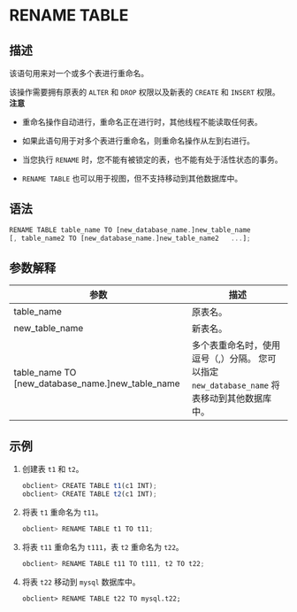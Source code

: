 RENAME TABLE 
=================================



描述 
-----------------------

该语句用来对一个或多个表进行重命名。

该操作需要拥有原表的 `ALTER` 和 `DROP` 权限以及新表的 `CREATE` 和 `INSERT` 权限。
**注意**



* 重命名操作自动进行，重命名正在进行时，其他线程不能读取任何表。

  

* 如果此语句用于对多个表进行重命名，则重命名操作从左到右进行。

  

* 当您执行 `RENAME` 时，您不能有被锁定的表，也不能有处于活性状态的事务。

  

* `RENAME TABLE` 也可以用于视图，但不支持移动到其他数据库中。

  




语法 
-----------------------

```javascript
RENAME TABLE table_name TO [new_database_name.]new_table_name 
[, table_name2 TO [new_database_name.]new_table_name2   ...];
```



参数解释 
-------------------------



|                               **参数**                                |                                  **描述**                                   |
|---------------------------------------------------------------------|---------------------------------------------------------------------------|
| table_name                                                          | 原表名。                                                                      |
| new_table_name                                                      | 新表名。                                                                      |
| table_name  TO \[new_database_name.\]new_table_name | 多个表重命名时，使用逗号（,）分隔。 您可以指定 `new_database_name` 将表移动到其他数据库中。 |



示例 
-----------------------

1. 创建表 `t1` 和 `t2`。

   ```javascript
   obclient> CREATE TABLE t1(c1 INT);
   obclient> CREATE TABLE t2(c1 INT);
   ```

   

2. 将表 `t1` 重命名为 `t11`。

   ```javascript
   obclient> RENAME TABLE t1 TO t11;
   ```

   

3. 将表 `t11` 重命名为 `t111`，表 `t2` 重命名为 `t22`。

   ```javascript
   obclient> RENAME TABLE t11 TO t111, t2 TO t22;
   ```

   

4. 将表 `t22` 移动到 `mysql` 数据库中。

   ```unknow
   obclient> RENAME TABLE t22 TO mysql.t22;
   ```

   



